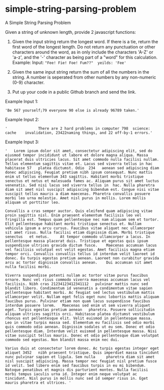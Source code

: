 # simple-string-parsing-problem
A Simple String Parsing Problem


Given a string of unknown length, provide 2 javascript functions:

1. Given the input string return the longest word. If there is a tie, return the first word of the longest length. Do not return any punctuation or other characters around the word, as in only include the characters 'A-Z' or 'a-z', and the '-' character as being part of a "word" for this calculation. Example:
  Input: ```"Fee! Fie! Foe! Fum??"  yeilds: 'Fee'```
2. Given the same input string return the sum of all the numbers in the string. A number is seperated from other numbers by any non-numeric (0-9) character. 

3. Put up your code in a public Github branch and send the link.

Example Input 1:


```'Be 567 yourself;79 everyone 90 else is already 96789 taken.'```

Example Input 2: 


```'              There are 2 hard problems in computer 798  science: cache    invalidation, 23422naming things, and 22 off-by-1 errors.' ```

Example Input 3:


``` 
'   Lorem ipsum dolor sit amet, consectetur adipiscing elit, sed do eiusmod tempor incididunt ut labore et dolore magna aliqua. Massa placerat duis ultricies lacus. Sit amet commodo nulla facilisi nullam. Tellus elementum sagittis vitae et. Lacus sed viverra tellus in hac habitasse 57   platea dictumst. Odio  234   aenean sed adipiscing diam donec adipiscing. Feugiat pretium nibh ipsum consequat. Nunc mattis enim ut tellus elementum 343 sagittis. Habitant morbi tristique senectus et netus et malesuada fames ac. Aliquam purus sit amet luctus venenatis. Sed nisi lacus sed viverra tellus in  hac. Nulla pharetra diam sit amet nisl suscipit adipiscing bibendum est. Congue nisi vitae suscipit tellus mauris a diam maecenas. Pharetra convallis posuere morbi leo urna molestie. Amet nisl purus in mollis. Lorem mollis aliquam ut porttitor leo.

Convallis a cras semper auctor. Quis eleifend quam adipiscing vitae proin sagittis nisl. Enim praesent elementum facilisis leo vel fringilla est. Tempus quam pellentesque nec nam aliquam sem et tortor. Elit pellentesque habitant morbi tristique senectus et. Nullam vehicula ipsum a arcu cursus. Faucibus vitae aliquet nec ullamcorper sit amet risus. Nulla facilisi etiam dignissim diam. Morbi tristique senectus   et netus.     At tempor commodo ullamcorper a lacus. In pellentesque massa placerat duis. Tristique et egestas quis ipsum suspendisse ultrices gravida dictum fusce.    Maecenas accumsan lacus vel facilisis volutpat est velit egestas. Amet facilisis magna etiam tempor orci. Convallis convallis tellus id interdum velit laoreet id donec. Eu turpis egestas pretium aenean. Laoreet non curabitur gravida arcu ac tortor dignissim convallis aenean.    Dui accumsan sit amet nulla facilisi morbi.

Viverra suspendisse potenti nullam ac tortor vitae purus faucibus ornare. Nunc vel risus commodo viverra maecenas accumsan lacus vel facilisis. Nibh cras 21234123412341112   pulvinar mattis nunc sed blandit libero. Condimentum id venenatis a condimentum vitae sapien pellentesque habitant morbi. Ac feugiat sed lectus vestibulum mattis ullamcorper velit. Nullam eget felis eget nunc lobortis mattis aliquam faucibus purus. Pulvinar etiam non quam lacus suspendisse faucibus interdum posuere lorem.   Maecenas sed enim ut sem viverra aliquet eget. Turpis egestas pretium aenean   pharetra. Posuere sollicitudin aliquam ultrices sagittis orci. Habitasse platea dictumst vestibulum rhoncus est pellentesque elit. Velit euismod in pellentesque massa. Leo in vitae turpis massa sed. Elementum eu facilisis sed odio morbi quis commodo odio aenean. Dignissim sodales ut eu sem. Donec et odio pellentesque diam. Interdum velit euismod in pellentesque massa. Nisi vitae suscipit tellus mauris. Donec et odio pellentesque diam volutpat commodo sed egestas. Non blandit massa enim nec dui.

Varius duis at consectetur lorem donec. Ac turpis egestas integer eget aliquet 3452   nibh praesent tristique. Quis imperdiet massa tincidunt nunc pulvinar sapien et ligula. Sem nulla     pharetra diam sit amet nisl suscipit adipiscing. Massa tempor nec feugiat nisl pretium fusce id velit. Sed libero enim sed faucibus turpis in eu mi bibendum. Natoque penatibus et magnis dis parturient montes. Nulla facilisi morbi tempus iaculis urna id. Integer enim neque volutpat ac tincidunt. Nisl purus in mollis nunc sed id semper risus in. Eget mauris pharetra et ultrices. ' 
```
